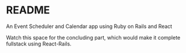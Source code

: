# README

An Event Scheduler and Calendar app using Ruby on Rails and React 

Watch this space for the concluding part, which would make it complete fullstack using React-Rails.
